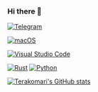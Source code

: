 ### Hi there 👋

[![Telegram](https://img.shields.io/badge/Telegram-2CA5E0?logo=telegram&logoColor=white)](https://t.me/TerakomariGandesblood)

[![macOS](https://img.shields.io/badge/mac%20os-000000?logo=macos&logoColor=F0F0F0)](https://www.apple.com/macos)

[![Visual Studio Code](https://img.shields.io/badge/Visual%20Studio%20Code-0078d7.svg?logo=visual-studio-code&logoColor=white)](https://code.visualstudio.com/)

[![Rust](https://img.shields.io/badge/rust-%23000000.svg?logo=rust&logoColor=white)](https://www.rust-lang.org/)
[![Python](https://img.shields.io/badge/python-3670A0?logo=python&logoColor=ffdd54)](https://www.python.org)

[![Terakomari's GitHub stats](https://github-readme-stats-git-masterrstaa-rickstaa.vercel.app/api?username=TerakomariGandesblood&bg_color=30,e96443,904e95&title_color=fff&text_color=fff)](https://github.com/TerakomariGandesblood)
